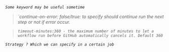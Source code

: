 _`Some keyword may be useful sometime`_

> _`continue-on-error: false/true: to specify should continue run the next step or not if error occur._

> _`timeout-minutes:360 - the maximum number of minutes to let a workflow run before GitHub automatically cancels it. Default 360`_

_`Strategy ? Which we can specify in a certain job`_
